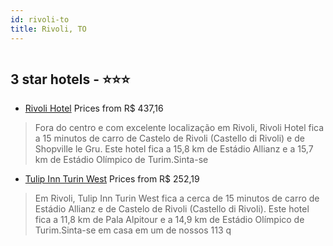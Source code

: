 ```yaml
---
id: rivoli-to
title: Rivoli, TO
---
```


<center><img src="https://i.travelapi.com/hotels/3000000/2530000/2522900/2522900/0286250c_z.jpg" alt="" /></center>


##  3 star hotels - ⭐️⭐️⭐️

-    [Rivoli Hotel](https://us.hurb.com/hotels/rivoli/rivoli-hotel-HT-7GU0?cmp=18055) Prices from R$ 437,16
   > Fora do centro e com excelente localização em Rivoli, Rivoli Hotel fica a 15 minutos de carro de Castelo de Rivoli (Castello di Rivoli) e de Shopville le Gru.  Este hotel fica a 15,8 km de Estádio Allianz e a 15,7 km de Estádio Olímpico de Turim.Sinta-se 
-    [Tulip Inn Turin West](https://us.hurb.com/hotels/rivoli/tulip-inn-turin-west-HT-HYZ1?cmp=18055) Prices from R$ 252,19
   > Em Rivoli, Tulip Inn Turin West fica a cerca de 15 minutos de carro de Estádio Allianz e de Castelo de Rivoli (Castello di Rivoli).  Este hotel fica a 11,8 km de Pala Alpitour e a 14,9 km de Estádio Olímpico de Turim.Sinta-se em casa em um de nossos 113 q

